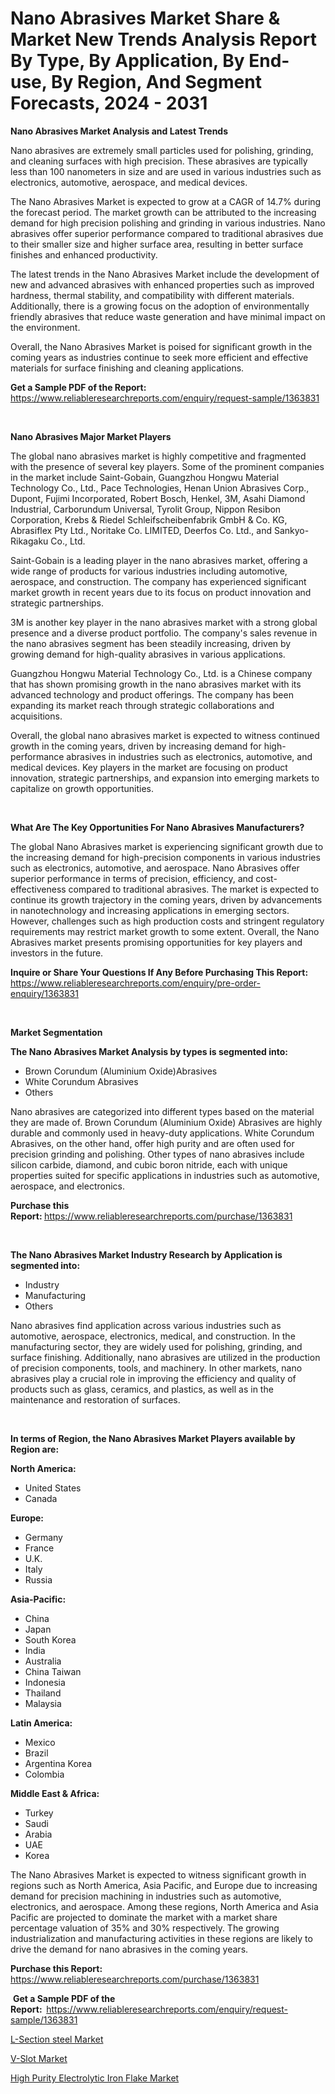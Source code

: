 <p><h1>Nano Abrasives Market Share & Market New Trends Analysis Report By Type, By Application, By End-use, By Region, And Segment Forecasts, 2024 - 2031</h1></p><p><strong>Nano Abrasives Market Analysis and Latest Trends</strong></p>
<p><p>Nano abrasives are extremely small particles used for polishing, grinding, and cleaning surfaces with high precision. These abrasives are typically less than 100 nanometers in size and are used in various industries such as electronics, automotive, aerospace, and medical devices.</p><p>The Nano Abrasives Market is expected to grow at a CAGR of 14.7% during the forecast period. The market growth can be attributed to the increasing demand for high precision polishing and grinding in various industries. Nano abrasives offer superior performance compared to traditional abrasives due to their smaller size and higher surface area, resulting in better surface finishes and enhanced productivity.</p><p>The latest trends in the Nano Abrasives Market include the development of new and advanced abrasives with enhanced properties such as improved hardness, thermal stability, and compatibility with different materials. Additionally, there is a growing focus on the adoption of environmentally friendly abrasives that reduce waste generation and have minimal impact on the environment.</p><p>Overall, the Nano Abrasives Market is poised for significant growth in the coming years as industries continue to seek more efficient and effective materials for surface finishing and cleaning applications.</p></p>
<p><strong>Get a Sample PDF of the Report:&nbsp;</strong> <a href="https://www.reliableresearchreports.com/enquiry/request-sample/1363831">https://www.reliableresearchreports.com/enquiry/request-sample/1363831</a></p>
<p>&nbsp;</p>
<p><strong>Nano Abrasives Major Market Players</strong></p>
<p><p>The global nano abrasives market is highly competitive and fragmented with the presence of several key players. Some of the prominent companies in the market include Saint-Gobain, Guangzhou Hongwu Material Technology Co., Ltd., Pace Technologies, Henan Union Abrasives Corp., Dupont, Fujimi Incorporated, Robert Bosch, Henkel, 3M, Asahi Diamond Industrial, Carborundum Universal, Tyrolit Group, Nippon Resibon Corporation, Krebs & Riedel Schleifscheibenfabrik GmbH & Co. KG, Abrasiflex Pty Ltd., Noritake Co. LIMITED, Deerfos Co. Ltd., and Sankyo-Rikagaku Co., Ltd.</p><p>Saint-Gobain is a leading player in the nano abrasives market, offering a wide range of products for various industries including automotive, aerospace, and construction. The company has experienced significant market growth in recent years due to its focus on product innovation and strategic partnerships.</p><p>3M is another key player in the nano abrasives market with a strong global presence and a diverse product portfolio. The company's sales revenue in the nano abrasives segment has been steadily increasing, driven by growing demand for high-quality abrasives in various applications.</p><p>Guangzhou Hongwu Material Technology Co., Ltd. is a Chinese company that has shown promising growth in the nano abrasives market with its advanced technology and product offerings. The company has been expanding its market reach through strategic collaborations and acquisitions.</p><p>Overall, the global nano abrasives market is expected to witness continued growth in the coming years, driven by increasing demand for high-performance abrasives in industries such as electronics, automotive, and medical devices. Key players in the market are focusing on product innovation, strategic partnerships, and expansion into emerging markets to capitalize on growth opportunities.</p></p>
<p>&nbsp;</p>
<p><strong>What Are The Key Opportunities For Nano Abrasives Manufacturers?</strong></p>
<p><p>The global Nano Abrasives market is experiencing significant growth due to the increasing demand for high-precision components in various industries such as electronics, automotive, and aerospace. Nano Abrasives offer superior performance in terms of precision, efficiency, and cost-effectiveness compared to traditional abrasives. The market is expected to continue its growth trajectory in the coming years, driven by advancements in nanotechnology and increasing applications in emerging sectors. However, challenges such as high production costs and stringent regulatory requirements may restrict market growth to some extent. Overall, the Nano Abrasives market presents promising opportunities for key players and investors in the future.</p></p>
<p><strong>Inquire or Share Your Questions If Any Before Purchasing This Report:</strong> <a href="https://www.reliableresearchreports.com/enquiry/pre-order-enquiry/1363831">https://www.reliableresearchreports.com/enquiry/pre-order-enquiry/1363831</a></p>
<p>&nbsp;</p>
<p><strong>Market Segmentation</strong></p>
<p><strong>The Nano Abrasives Market Analysis by types is segmented into:</strong></p>
<p><ul><li>Brown Corundum (Aluminium Oxide)Abrasives</li><li>White Corundum Abrasives</li><li>Others</li></ul></p>
<p><p>Nano abrasives are categorized into different types based on the material they are made of. Brown Corundum (Aluminium Oxide) Abrasives are highly durable and commonly used in heavy-duty applications. White Corundum Abrasives, on the other hand, offer high purity and are often used for precision grinding and polishing. Other types of nano abrasives include silicon carbide, diamond, and cubic boron nitride, each with unique properties suited for specific applications in industries such as automotive, aerospace, and electronics.</p></p>
<p><strong>Purchase this Report:&nbsp;</strong><a href="https://www.reliableresearchreports.com/purchase/1363831">https://www.reliableresearchreports.com/purchase/1363831</a></p>
<p>&nbsp;</p>
<p><strong>The Nano Abrasives Market Industry Research by Application is segmented into:</strong></p>
<p><ul><li>Industry</li><li>Manufacturing</li><li>Others</li></ul></p>
<p><p>Nano abrasives find application across various industries such as automotive, aerospace, electronics, medical, and construction. In the manufacturing sector, they are widely used for polishing, grinding, and surface finishing. Additionally, nano abrasives are utilized in the production of precision components, tools, and machinery. In other markets, nano abrasives play a crucial role in improving the efficiency and quality of products such as glass, ceramics, and plastics, as well as in the maintenance and restoration of surfaces.</p></p>
<p>&nbsp;</p>
<p><strong>In terms of Region, the Nano Abrasives Market Players available by Region are:</strong></p>
<p>
    <p> <strong> North America: </strong>
        <ul>
            <li>United States</li>
            <li>Canada</li>
        </ul>
        </p> 
    <p> <strong> Europe: </strong>
        <ul>
            <li>Germany</li>
            <li>France</li>
            <li>U.K.</li>
            <li>Italy</li>
            <li>Russia</li>
        </ul>
        </p> 
    <p> <strong> Asia-Pacific: </strong>
        <ul>
            <li>China</li>
            <li>Japan</li>
            <li>South Korea</li>
            <li>India</li>
            <li>Australia</li>
            <li>China Taiwan</li>
            <li>Indonesia</li>
            <li>Thailand</li>
            <li>Malaysia</li>
        </ul>
        </p> 
    <p> <strong> Latin America: </strong>
        <ul>
            <li>Mexico</li>
            <li>Brazil</li>
            <li>Argentina Korea</li>
            <li>Colombia</li>
        </ul>
        </p> 
    <p> <strong> Middle East & Africa: </strong>
        <ul>
            <li>Turkey</li>
            <li>Saudi</li>
            <li>Arabia</li>
            <li>UAE</li>
            <li>Korea</li>
        </ul>
    </p>
    </p>
<p><p>The Nano Abrasives Market is expected to witness significant growth in regions such as North America, Asia Pacific, and Europe due to increasing demand for precision machining in industries such as automotive, electronics, and aerospace. Among these regions, North America and Asia Pacific are projected to dominate the market with a market share percentage valuation of 35% and 30% respectively. The growing industrialization and manufacturing activities in these regions are likely to drive the demand for nano abrasives in the coming years.</p></p>
<p><strong>Purchase this Report: </strong><a href="https://www.reliableresearchreports.com/purchase/1363831">https://www.reliableresearchreports.com/purchase/1363831</a></p>
<p>&nbsp;<strong>Get a Sample PDF of the Report:&nbsp;&nbsp;</strong><a href="https://www.reliableresearchreports.com/enquiry/request-sample/1363831">https://www.reliableresearchreports.com/enquiry/request-sample/1363831</a></p>
<p><strong></strong></p>
<p><p><a href="https://github.com/nathandecarvalho/Market-Research-Report-List-2/blob/main/l-section-steel-market.md">L-Section steel Market</a></p><p><a href="https://github.com/kosella/Market-Research-Report-List-2/blob/main/v-slot-market.md">V-Slot Market</a></p><p><a href="https://github.com/kufem1/Market-Research-Report-List-1/blob/main/high-purity-electrolytic-iron-flake-market.md">High Purity Electrolytic Iron Flake Market</a></p></p>